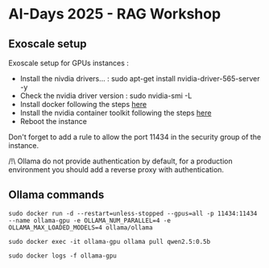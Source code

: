 # AI-Days 2025 - RAG Workshop

## Exoscale setup
Exoscale setup for GPUs instances :

- Install the nivdia drivers... : sudo apt-get install nvidia-driver-565-server -y
- Check the nvidia driver version : sudo nvidia-smi -L
- Install docker following the steps [here](https://docs.docker.com/engine/install/ubuntu/)
- Install the nvidia container toolkit following the steps [here](https://docs.nvidia.com/datacenter/cloud-native/container-toolkit/latest/install-guide.html#installing-with-apt)
- Reboot the instance

Don't forget to add a rule to allow the port 11434 in the security group of the instance.

/!\ Ollama do not provide authentication by default, for a production environment you should add a reverse proxy with authentication.

## Ollama commands

`sudo docker run -d --restart=unless-stopped --gpus=all -p 11434:11434 --name ollama-gpu -e OLLAMA_NUM_PARALLEL=4 -e OLLAMA_MAX_LOADED_MODELS=4 ollama/ollama`

`sudo docker exec -it ollama-gpu ollama pull qwen2.5:0.5b`

`sudo docker logs -f ollama-gpu`
